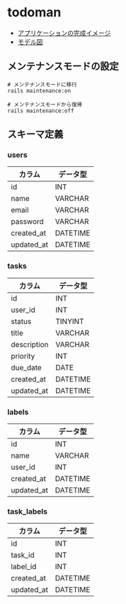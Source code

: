 # todoman

- [アプリケーションの完成イメージ](https://github.com/Fablic/training/blob/f805751a3d26b2f80b8e4d1fcd1befbd2400fa2d/docs/ui_design.png)
- [モデル図](https://github.com/Fablic/training/blob/0d88fcb396dc110865ecef88d3ef4e672aa653b5/docs/data_model.png)

## メンテナンスモードの設定

```
# メンテナンスモードに移行
rails maintenance:on

# メンテナンスモードから復帰
rails maintenance:off
```

## スキーマ定義

### users

|  カラム  |  データ型  |
|----|----|
|  id  |  INT  |
|  name  | VARCHAR |
|  email  | VARCHAR |
|  password  | VARCHAR |
|  created_at  | DATETIME |
|  updated_at  | DATETIME |

### tasks

|  カラム  |  データ型  |
|----|----|
|  id  |  INT  |
|  user_id  | INT |
|  status  | TINYINT |
|  title  | VARCHAR |
|  description  | VARCHAR |
|  priority  | INT |
|  due_date  | DATE |
|  created_at  | DATETIME |
|  updated_at  | DATETIME |

### labels

|  カラム  |  データ型  |
|----|----|
|  id  |  INT  |
|  name  | VARCHAR |
|  user_id  | INT |
|  created_at  | DATETIME |
|  updated_at  | DATETIME |

### task_labels

|  カラム  |  データ型  |
|----|----|
|  id  |  INT  |
|  task_id  | INT |
|  label_id  | INT |
|  created_at  | DATETIME |
|  updated_at  | DATETIME |

